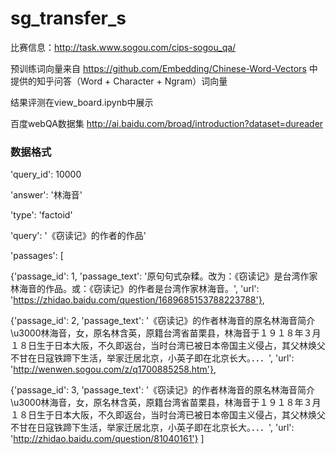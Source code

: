 # sg_transfer_s
比赛信息：http://task.www.sogou.com/cips-sogou_qa/

预训练词向量来自 https://github.com/Embedding/Chinese-Word-Vectors 中提供的知乎问答（Word + Character + Ngram）词向量

结果评测在view_board.ipynb中展示

百度webQA数据集 http://ai.baidu.com/broad/introduction?dataset=dureader

### 数据格式
'query_id': 10000

'answer': '林海音'

'type': 'factoid'

'query': '《窃读记》的作者的作品'

'passages': [

{'passage_id': 1, 
'passage_text': '原句句式杂糅。改为：《窃读记》是台湾作家林海音的作品。或：《窃读记》的作者是台湾作家林海音。', 
'url': 'https://zhidao.baidu.com/question/1689685153788223788'}, 

{'passage_id': 2, 
'passage_text': '《窃读记》的作者林海音的原名林海音简介\u3000林海音，女，原名林含英，原籍台湾省苗栗县，林海音于１９１８年３月１８日生于日本大阪，不久即返台，当时台湾已被日本帝国主义侵占，其父林焕父不甘在日寇铁蹄下生活，举家迁居北京，小英子即在北京长大。．．．', 'url': 'http://wenwen.sogou.com/z/q1700885258.htm'}, 

{'passage_id': 3, 'passage_text': '《窃读记》的作者林海音的原名林海音简介\u3000林海音，女，原名林含英，原籍台湾省苗栗县，林海音于１９１８年３月１８日生于日本大阪，不久即返台，当时台湾已被日本帝国主义侵占，其父林焕父不甘在日寇铁蹄下生活，举家迁居北京，小英子即在北京长大。．．．', 'url': 'http://zhidao.baidu.com/question/81040161'}
]

